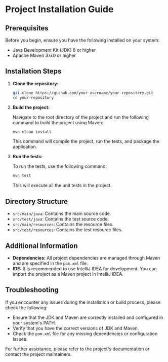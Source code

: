# Project Installation Guide

## Prerequisites

Before you begin, ensure you have the following installed on your system:

- Java Development Kit (JDK) 8 or higher
- Apache Maven 3.6.0 or higher

## Installation Steps

1. **Clone the repository:**

    ```sh
    git clone https://github.com/your-username/your-repository.git
    cd your-repository
    ```

2. **Build the project:**

    Navigate to the root directory of the project and run the following command to build the project using Maven:

    ```sh
    mvn clean install
    ```

    This command will compile the project, run the tests, and package the application.

3. **Run the tests:**

    To run the tests, use the following command:

    ```sh
    mvn test
    ```

    This will execute all the unit tests in the project.

## Directory Structure

- `src/main/java`: Contains the main source code.
- `src/test/java`: Contains the test source code.
- `src/main/resources`: Contains the resource files.
- `src/test/resources`: Contains the test resource files.

## Additional Information

- **Dependencies:** All project dependencies are managed through Maven and are specified in the `pom.xml` file.
- **IDE:** It is recommended to use IntelliJ IDEA for development. You can import the project as a Maven project in IntelliJ IDEA.

## Troubleshooting

If you encounter any issues during the installation or build process, please check the following:

- Ensure that the JDK and Maven are correctly installed and configured in your system's PATH.
- Verify that you have the correct versions of JDK and Maven.
- Check the `pom.xml` file for any missing dependencies or configuration issues.

For further assistance, please refer to the project's documentation or contact the project maintainers.